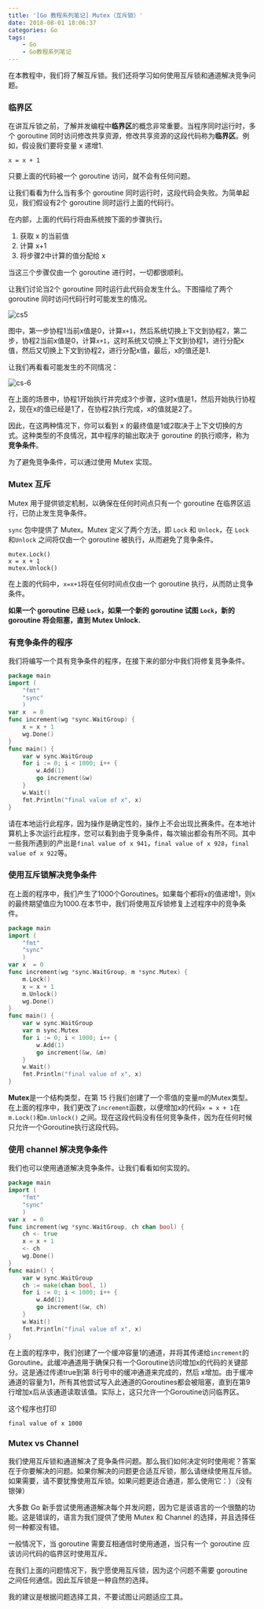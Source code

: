 ```yaml
---
title: '[Go 教程系列笔记] Mutex（互斥锁）'
date: 2018-08-01 18:06:37
categories: Go
tags: 
    - Go
    - Go教程系列笔记
---
```


在本教程中，我们将了解互斥锁。我们还将学习如何使用互斥锁和通道解决竞争问题。

### 临界区

在讲互斥锁之前，了解并发编程中**临界区**的概念非常重要。当程序同时运行时，多个 goroutine 同时访问修改共享资源，修改共享资源的这段代码称为**临界区**。例如，假设我们要将变量 x 递增1.

```
x = x + 1
```

只要上面的代码被一个 goroutine 访问，就不会有任何问题。

<!-- more -->

让我们看看为什么当有多个 goroutine 同时运行时，这段代码会失败。为简单起见，我们假设有2个 goroutine 同时运行上面的代码行。

在内部，上面的代码行将由系统按下面的步骤执行。

1. 获取 x 的当前值
2. 计算 x+1 
3. 将步骤2中计算的值分配给 x

当这三个步骤仅由一个 goroutine 进行时，一切都很顺利。

让我们讨论当2个 goroutine 同时运行此代码会发生什么。下图描绘了两个 goroutine 同时访问代码行时可能发生的情况。

![cs5](http://blogcdn.weixinote.com/2019-08-14-cs5.png)


图中，第一步协程1当前x值是0，计算`x+1`，然后系统切换上下文到协程2，第二步，协程2当前x值是0，计算`x+1`，这时系统又切换上下文到协程1，进行分配x值，然后又切换上下文到协程2，进行分配x值，最后，x的值还是1.

让我们再看看可能发生的不同情况：

![cs-6](http://blogcdn.weixinote.com/2019-08-14-cs-6.png)

在上面的场景中，协程1开始执行并完成3个步骤，这时x值是1，然后开始执行协程2，现在x的值已经是1了，在协程2执行完成，x的值就是2了。

因此，在这两种情况下，你可以看到 x 的最终值是1或2取决于上下文切换的方式。这种类型的不良情况，其中程序的输出取决于 goroutine 的执行顺序，称为**竞争条件**。

为了避免竞争条件，可以通过使用 Mutex 实现。

### Mutex 互斥

Mutex 用于提供锁定机制，以确保在任何时间点只有一个 goroutine 在临界区运行，已防止发生竞争条件。

`sync` 包中提供了 Mutex。Mutex 定义了两个方法，即 `Lock` 和 `Unlock`，在 `Lock`和`Unlock` 之间将仅由一个 goroutine 被执行，从而避免了竞争条件。

```
mutex.Lock()  
x = x + 1  
mutex.Unlock()
```

在上面的代码中，`x=x+1`将在任何时间点仅由一个 goroutine 执行，从而防止竞争条件。

**如果一个 goroutine 已经 `Lock`，如果一个新的 goroutine 试图 `Lock`，新的 goroutine 将会阻塞，直到 Mutex Unlock.**

### 有竞争条件的程序

我们将编写一个具有竞争条件的程序，在接下来的部分中我们将修复竞争条件。

```go
package main  
import (  
    "fmt"
    "sync"
    )
var x  = 0  
func increment(wg *sync.WaitGroup) {  
    x = x + 1
    wg.Done()
}
func main() {  
    var w sync.WaitGroup
    for i := 0; i < 1000; i++ {
        w.Add(1)        
        go increment(&w)
    }
    w.Wait()
    fmt.Println("final value of x", x)
}
```

请在本地运行此程序，因为操作是确定性的，操作上不会出现比赛条件。在本地计算机上多次运行此程序，您可以看到由于竞争条件，每次输出都会有所不同。其中一些我所遇到的产出是`final value of x 941`，`final value of x 928`，`final value of x 922`等。

### 使用互斥锁解决竞争条件

在上面的程序中，我们产生了1000个Goroutines。如果每个都将x的值递增1，则x的最终期望值应为1000.在本节中，我们将使用互斥锁修复上述程序中的竞争条件。

```go
package main  
import (  
    "fmt"
    "sync"
    )
var x  = 0  
func increment(wg *sync.WaitGroup, m *sync.Mutex) {  
    m.Lock()
    x = x + 1
    m.Unlock()
    wg.Done()   
}
func main() {  
    var w sync.WaitGroup
    var m sync.Mutex
    for i := 0; i < 1000; i++ {
        w.Add(1)        
        go increment(&w, &m)
    }
    w.Wait()
    fmt.Println("final value of x", x)
}
```

**Mutex**是一个结构类型，在第 15 行我们创建了一个零值的变量m的Mutex类型。在上面的程序中，我们更改了`increment`函数，以便增加x的代码`x = x + 1`在`m.Lock()`和`m.Unlock()` 之间。现在这段代码没有任何竞争条件，因为在任何时候只允许一个Goroutine执行这段代码。

### 使用 channel 解决竞争条件

我们也可以使用通道解决竞争条件。让我们看看如何实现的。

```go
package main  
import (  
    "fmt"
    "sync"
    )
var x  = 0  
func increment(wg *sync.WaitGroup, ch chan bool) {  
    ch <- true
    x = x + 1
    <- ch
    wg.Done()   
}
func main() {  
    var w sync.WaitGroup
    ch := make(chan bool, 1)
    for i := 0; i < 1000; i++ {
        w.Add(1)        
        go increment(&w, ch)
    }
    w.Wait()
    fmt.Println("final value of x", x)
}
```

在上面的程序中，我们创建了一个缓冲容量1的通道，并将其传递给`increment`的Goroutine。此缓冲通道用于确保只有一个Goroutine访问增加x的代码的关键部分。这是通过传递true到第 8行号中的缓冲通道来完成的，然后 x增加。由于缓冲通道的容量为1，所有其他尝试写入此通道的Goroutines都会被阻塞，直到在第9行增加x后从该通道读取该值。实际上，这只允许一个Goroutine访问临界区。

这个程序也打印

```
final value of x 1000  
```

### Mutex vs Channel

我们使用互斥锁和通道解决了竞争条件问题。那么我们如何决定何时使用呢？答案在于你要解决的问题。如果你解决的问题更合适互斥锁，那么请继续使用互斥锁。如果需要，请不要犹豫使用互斥锁。如果问题更适合通道，那么使用它：）（没有银弹）

大多数 Go 新手尝试使用通道解决每个并发问题，因为它是该语言的一个很酷的功能。这是错误的，语言为我们提供了使用 Mutex 和 Channel 的选择，并且选择任何一种都没有错。

一般情况下，当 goroutine 需要互相通信时使用通道，当只有一个 goroutine 应该访问代码的临界区时使用互斥。

在我们上面的问题情况下，我宁愿使用互斥锁，因为这个问题不需要 goroutine 之间任何通信。因此互斥锁是一种自然的选择。

我的建议是根据问题选择工具，不要试图让问题适应工具。

